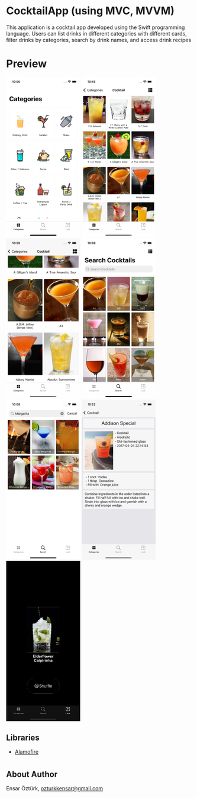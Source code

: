 
# CocktailApp (using MVC, MVVM)
 This application is a cocktail app developed using the Swift programming language. Users can list drinks in different categories with different cards, filter drinks by categories, search by drink names, and access drink recipes

# Preview
<p float="left">
  <img src="https://github.com/EnsarOzturk/CocktailApp/blob/main/Screenshots/Categories.png" width="200" />
  <img src="https://github.com/EnsarOzturk/CocktailApp/blob/main/Screenshots/List.png" width="200" /> 
  <img src="https://github.com/EnsarOzturk/CocktailApp/blob/main/Screenshots/ListBig.png" width="200" /> 
  <img src="https://github.com/EnsarOzturk/CocktailApp/blob/main/Screenshots/Search.png" width="200"/>
  <img src="https://github.com/EnsarOzturk/CocktailApp/blob/main/Screenshots/Searching.png" width="200" />
  <img src="https://github.com/EnsarOzturk/CocktailApp/blob/main/Screenshots/Detail.png" width="200" />
  <img src="https://github.com/EnsarOzturk/CocktailApp/blob/main/Screenshots/Random.gif" width="200" />
</p>

## Libraries
- [Alamofire](https://github.com/Alamofire/Alamofire)

#

## About Author
Ensar Öztürk, [ozturkkensar@gmail.com](mailto:ozturkkensar@gmail.com)
